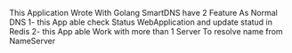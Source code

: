 This Application Wrote With Golang
SmartDNS have 2 Feature As Normal DNS
1- this App able check Status WebApplication and update statud in Redis
2- this App able Work with more than 1 Server To resolve name from NameServer